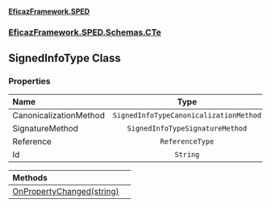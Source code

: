 #### [EficazFramework.SPED](EficazFrameworkSPED.md 'EficazFramework SPED')
### [EficazFramework.SPED.Schemas.CTe](EficazFramework.SPED.Schemas.CTe.md 'EficazFramework.SPED.Schemas.CTe')

## SignedInfoType Class
### Properties

| Name | Type | |
| :--- | :---: | :--- |
| CanonicalizationMethod | `SignedInfoTypeCanonicalizationMethod` |  |
| SignatureMethod | `SignedInfoTypeSignatureMethod` |  |
| Reference | `ReferenceType` |  |
| Id | `String` |  |

| Methods | |
| :--- | :--- |
| [OnPropertyChanged(string)](EficazFramework.SPED.Schemas.CTe/SignedInfoType/OnPropertyChanged(string).md 'EficazFramework.SPED.Schemas.CTe.SignedInfoType.OnPropertyChanged(string)') | |
